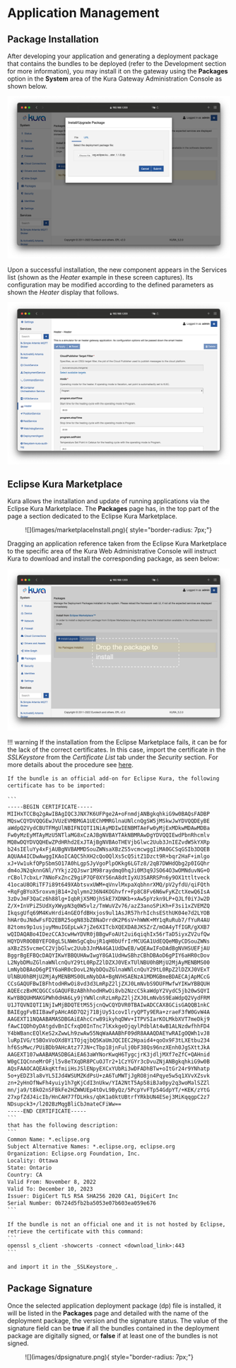 # Application Management

## Package Installation

After developing your application and generating a deployment package that contains the bundles to be deployed (refer to the Development section for more information), you may install it on the gateway using the **Packages** option in the **System** area of the Kura Gateway Administration Console as shown below.

![](images/packageInstall.png)

Upon a successful installation, the new component appears in the Services list (shown as the _Heater_ example in these screen captures). Its configuration may be modified according to the defined parameters as shown the _Heater_ display that follows.

![](images/packageConfig.png)

## Eclipse Kura Marketplace

Kura allows the installation and update of running applications via the Eclipse Kura Marketplace.
The **Packages** page has, in the top part of the page a section dedicated to the Eclipse Kura Marketplace.

<figure markdown>
  ![](images/marketplaceInstall.png){ style="border-radius: 7px;"}
  <figcaption></figcaption>
</figure>

Dragging an application reference taken from the Eclipse Kura Marketplace to the specific area of the Kura Web Administrative Console will instruct Kura to download and install the corresponding package, as seen below:

![](images/packageMarketplace.png)

!!! warning
    If the installation from the Eclipse Marketplace fails, it can be for the lack of the correct certificates. In this case, import the certificate in the _SSLKeystore_ from the _Certificate List_ tab under the _Security_ section. For more details about the procedure see [here](../../gateway-configuration/keys-and-certificates/).

    If the bundle is an official add-on for Eclipse Kura, the following certificate has to be imported:

    ```
    -----BEGIN CERTIFICATE-----
    MIIHxTCCBq2gAwIBAgIQC3JNX7K6UFPge2A+oFnmdjANBgkqhkiG9w0BAQsFADBP
    MQswCQYDVQQGEwJVUzEVMBMGA1UEChMMRGlnaUNlcnQgSW5jMSkwJwYDVQQDEyBE
    aWdpQ2VydCBUTFMgUlNBIFNIQTI1NiAyMDIwIENBMTAeFw0yMjExMDkwMDAwMDBa
    Fw0yMzEyMTAyMzU5NTlaMG8xCzAJBgNVBAYTAkNBMRAwDgYDVQQIEwdPbnRhcmlv
    MQ8wDQYDVQQHEwZPdHRhd2ExJTAjBgNVBAoTHEVjbGlwc2Uub3JnIEZvdW5kYXRp
    b24sIEluYy4xFjAUBgNVBAMMDSouZWNsaXBzZS5vcmcwggIiMA0GCSqGSIb3DQEB
    AQUAA4ICDwAwggIKAoICAQC5hXH2cQoOQlXs5cQ5itZ1Dzct9R+bqr2HaF+imlgo
    xJ+Vw1ukfQPpSbmSO17A0hLgpSJyVgoPlpOKkg6LGTz8/2qB7DWHdQbg2p0IGQhr
    dm4oJN2qknnGNl/YYkjz2QJswr1M98raydmq0hqJi0M3q9JSO64O3wOMNduvNG+O
    rCBol7cbxLr7NNoFxZncZ9giP7QF0XYS6nA8dtIyXU3SARRSPn6y9OX1ttltveck
    41ocaU8ORiTF7i89t649XAbtsvxUWM+qVnvlMxpaXqbhnrXMQ/pV2yfdU/qiFQth
    +RqFgBYoX5roxvmjB14+2qlymn236N4KOGhvfr+Fp8C8Fv6N6wFyKZctXewQ6IsA
    3zDvJmF3QaCz6h88lg+IqbRjX5MOjhSkE7XDNKb+xAw5pYzkn9LP+QJLf0iYJw2D
    Z/X+InVPiZ5UdXyXWypN3q0W5vlz/TmWuVZv76/azZ3anoSPiKh+F3si1xZVEMZQ
    IkqsgUfq69M4KvHrdi4nGEOfdBHxjos9ul1AsJR57hrhIchsESthUK04e7d2LYOB
    hHAr0uJNdwFsFD2EBR25ogN83bZ8NaDrrdK2P6sV+hWWK+MY1qRuRub7/fYuR4AU
    82toms9p1usjuyMmuIGEpLwk7jZe6XITcbXQEXDA8JKSZrZ/mOA4yTfIGR/gXXB7
    wQIDAQABo4IDezCCA3cwHwYDVR0jBBgwFoAUt2ui6qiqhIx56rTaD5iyxZV2ufQw
    HQYDVR0OBBYEFO8gL5LNWmSgCqbujR1qH0bUfrIrMCUGA1UdEQQeMByCDSouZWNs
    aXBzZS5vcmeCC2VjbGlwc2Uub3JnMA4GA1UdDwEB/wQEAwIFoDAdBgNVHSUEFjAU
    BggrBgEFBQcDAQYIKwYBBQUHAwIwgY8GA1UdHwSBhzCBhDBAoD6gPIY6aHR0cDov
    L2NybDMuZGlnaWNlcnQuY29tL0RpZ2lDZXJ0VExTUlNBU0hBMjU2MjAyMENBMS00
    LmNybDBAoD6gPIY6aHR0cDovL2NybDQuZGlnaWNlcnQuY29tL0RpZ2lDZXJ0VExT
    UlNBU0hBMjU2MjAyMENBMS00LmNybDA+BgNVHSAENzA1MDMGBmeBDAECAjApMCcG
    CCsGAQUFBwIBFhtodHRwOi8vd3d3LmRpZ2ljZXJ0LmNvbS9DUFMwfwYIKwYBBQUH
    AQEEczBxMCQGCCsGAQUFBzABhhhodHRwOi8vb2NzcC5kaWdpY2VydC5jb20wSQYI
    KwYBBQUHMAKGPWh0dHA6Ly9jYWNlcnRzLmRpZ2ljZXJ0LmNvbS9EaWdpQ2VydFRM
    U1JTQVNIQTI1NjIwMjBDQTEtMS5jcnQwCQYDVR0TBAIwADCCAX8GCisGAQQB1nkC
    BAIEggFvBIIBawFpAHcA6D7Q2j71BjUy51covIlryQPTy9ERa+zraeF3fW0GvW4A
    AAGEXT11NQAABAMASDBGAiEAhcCrw89ikyhqDWv+ITPVSIarKOLMkbXVT7meDkj9
    fAwCIQDhOyDAtgdvBnICfxqD0InTnc7lKxkgeOjqylPdblAt4wB1ALNzdwfhhFD4
    Y4bWBancEQlKeS2xZwwLh9zwAw55NqWaAAABhF09dR8AAAQDAEYwRAIgOQWh1vJ8
    luRpIVG/t5BOxVoOXd8Y1TOjqjbQ5KaUmJQCIEC2Hpaid4+qoOx9F3tLXEtbu234
    hf6SsMwc/PUiBDb9AHcAtz77JN+cTbp18jnFulj0bF38Qs96nzXEnh0JgSXttJkA
    AAGEXT107wAABAMASDBGAiEA63aWYNorKwqH6TygcjrK3jdljMXf7eZfC+QAHnid
    W0gCIQCnneMrOFjl5v8eTXqDR8PCuOJTr2+1CzYGYr3cDvuZNjANBgkqhkiG9w0B
    AQsFAAOCAQEAkqKtfmiiHsJSlENpyEXCxYUbRi3wDFADhBTw+oItGr24r9YNhatp
    5o+yEDZ3la8vYL5IJd4WSUMZKdPsU+zA6TuMWTjJgRO8jn4Pqye5w5q1XVvXZsvk
    zn+2yHnOfNwFh4yuiy1h7gKjCdI3nUkw/YIA2NtT5Ap58iBJa0py2q3woMalSZZl
    mn/ja9/t8kO2nSFBkFe2HZWWUEp4tOvL9ByQz/5PcpYvFTp54GdpYT/+KEK/zYtG
    27xpfZdJ4icIb/HnCAH77fDLHks/qbK1a0ktUBtrfYRkbUN4ESej3MiKqqgpC2z7
    NDsupck3+/l202BzMqgBliCbJmateCFiWw==
    -----END CERTIFICATE-----
    ```
    that has the following description:
    ```
    Common Name: *.eclipse.org
    Subject Alternative Names: *.eclipse.org, eclipse.org
    Organization: Eclipse.org Foundation, Inc.
    Locality: Ottawa
    State: Ontario
    Country: CA
    Valid From: November 8, 2022
    Valid To: December 10, 2023
    Issuer: DigiCert TLS RSA SHA256 2020 CA1, DigiCert Inc
    Serial Number: 0b724d5fb2ba5053e07b603ea059e676
    ```
    
    If the bundle is not an official one and it is not hosted by Eclipse, retrieve the certificate with this command:
    ```
    openssl s_client -showcerts -connect <download_link>:443
    ```
    
    and import it in the _SSLKeystore_.

## Package Signature

Once the selected application deployment package (dp) file is installed, it will be listed in the **Packages** page and detailed with the name of the deployment package, the version and the signature status.
The value of the signature field can be **true** if all the bundles contained in the deployment package are digitally signed, or **false** if at least one of the bundles is not signed.

<figure markdown>
  ![](images/dpsignature.png){ style="border-radius: 7px;"}
  <figcaption></figcaption>
</figure>
